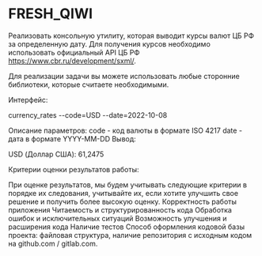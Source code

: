 # FRESH_QIWI
Реализовать консольную утилиту, которая выводит курсы валют ЦБ РФ за определенную дату. Для получения курсов необходимо использовать официальный API ЦБ РФ https://www.cbr.ru/development/sxml/.

Для реализации задачи вы можете использовать любые сторонние библиотеки, которые считаете необходимыми.

Интерфейс:

currency_rates --code=USD --date=2022-10-08
 
Описание параметров:
code - код валюты в формате ISO 4217
date - дата в формате YYYY-MM-DD
Вывод:

USD (Доллар США): 61,2475

Критерии оценки результатов работы:

При оценке результатов, мы будем учитывать следующие критерии в порядке их следования, учитывайте их, если хотите улучшить свое решение и получить более высокую оценку.
Корректность работы приложения
Читаемость и структурированность кода
Обработка ошибок и исключительных ситуаций
Возможность улучшения и расширения кода
Наличие тестов
Способ оформления кодовой базы проекта: файловая структура, наличие репозитория с исходным кодом на github.com / gitlab.com.

